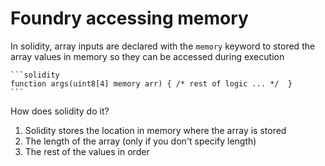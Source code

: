 # Foundry accessing memory

In solidity, array inputs are declared with the `memory` keyword to stored the array values in memory so they can be accessed during execution

    ```solidity
    function args(uint8[4] memory arr) { /* rest of logic ... */  }
    ```

How does solidity do it?

1. Solidity stores the location in memory where the array is stored
1. The length of the array (only if you don't specify length)
1. The rest of the values in order
